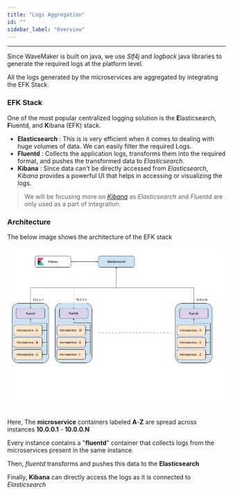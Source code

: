 ```yaml
---
title: "Logs Aggregation"
id: ""
sidebar_label: "Overview"
---
```

---


Since WaveMaker is built on java, we use *Slf4j* and *logback* java libraries to generate the required logs at the platform level.

All the logs generated by the microservices are aggregated by integrating the EFK Stack. 

### EFK Stack

One of the most popular centralized logging solution is the **E**lasticsearch, **F**luentd, and **K**ibana (EFK) stack.

- **Elasticsearch** : This is is very efficient when it comes to dealing with huge volumes of data. We can easily filter the required Logs.  
- **Fluentd** : Collects the application logs, transforms them into the required format, and pushes the transformed data to *Elasticsearch*.
- **Kibana** : Since data can't be directly accessed from *Elasticsearch*, *Kibana* provides a powerful UI that helps in accessing or visualizing the logs.
  
> We will be focusing more on [*Kibana*](/learn/on-premise/observability/logs-aggregation/kibana) as *Elasticsearch* and *Fluentd* are only used as a
> part of integration.  

### Architecture

The below image shows the architecture of the EFK stack

![Kibana Home Page](/learn/assets/wme-setup/wme-observability/kibana/efk-architecture.png)

Here, The **microservice** containers labeled **A**-**Z** are spread across instances **10.0.0.1** - **10.0.0.N**

Every instance contains a "**fluentd**" container that collects logs from the microservices present in the same instance.

Then, *fluentd* transforms and pushes this data to the **Elasticsearch**
 
Finally, **Kibana** can directly access the logs as it is connected to *Elasticsearch*
